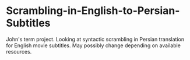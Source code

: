 # Scrambling-in-English-to-Persian-Subtitles
John's term project. Looking at syntactic scrambling in Persian translation for English movie subtitles. May possibly change depending on available resources.
